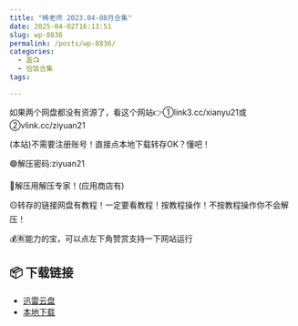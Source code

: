 ```yaml
---
title: "稀老师 2023.04-08月合集"
date: 2025-04-02T16:13:51
slug: wp-8836
permalink: /posts/wp-8836/
categories:
  - 盖📺
  - 恰饭合集
tags:

---
```


如果两个网盘都没有资源了，看这个网站👉①link3.cc/xianyu21或②vlink.cc/ziyuan21

(本站)不需要注册账号！直接点本地下载转存OK？懂吧！

🟢解压密码:ziyuan21

🔵解压用解压专家！(应用商店有)

🟡转存的链接网盘有教程！一定要看教程！按教程操作！不按教程操作你不会解压！

💰🈶能力的宝，可以点左下角赞赏支持一下网站运行

## 📦 下载链接
- [迅雷云盘](https://blziyuan21.com/pay-download/8836?key=ef23c65994&down_id=0)
- [本地下载](https://blziyuan21.com/pay-download/8836?key=ef23c65994&down_id=1)

